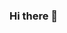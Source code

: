 ### Hi there 👋

<!--
**ismailcgty/ismailcgty** is a ✨ _special_ ✨ repository because its `README.md` (this file) appears on your GitHub profile.



- 🔭 I’m currently working on Python Django
- 🌱 I’m currently learning Python Django
- 👯 I’m looking to collaborate on Software working
- 🤔 I’m looking for help with Python Django
- 💬 Ask me about ismailcykk@gmail.com
- 📫 How to reach me: ismailcykk@gmail.com

-->
